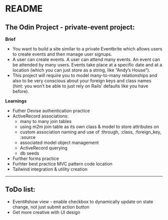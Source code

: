 # README

## The Odin Project - private-event project:

**Brief**
- You want to build a site similar to a private Eventbrite which allows users to create events and then manage user signups.
- A user can create events. A user can attend many events. An event can be attended by many users. Events take place at a specific date and at a location (which you can just store as a string, like “Andy’s House”).
- This project will require you to model many-to-many relationships and also to be very conscious about your foreign keys and class names (hint: you won’t be able to just rely on Rails’ defaults like you have before).

**Learnings**
- Futher Devise authentication practice
- ActiveRecord associations:
  - many to many join tables
  - using m2m join table as its own class & model to store attributes on
  - custom association naming and use of :through, :class, :foreign_key, :source
  - associated model object management
  - ActiveRecord querying
  - db seeds
- Further forms practice
- Furhter best practice MVC pattern code location
- Tailwind integration & utility creation

---
## ToDo list:

- Event#show view - enable checkbox to dynamically update on state change, not just submit action button
- Get more creative with UI design
